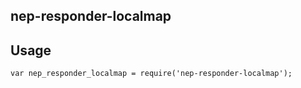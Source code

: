 ## nep-responder-localmap


## Usage

```
var nep_responder_localmap = require('nep-responder-localmap');


```
